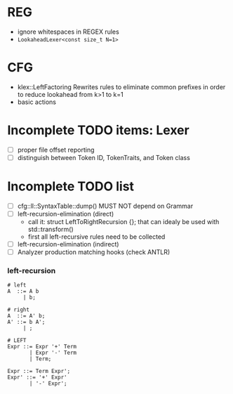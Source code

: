 # REG

- ignore whitespaces in REGEX rules
- `LookaheadLexer<const size_t N=1>`

# CFG

- klex::LeftFactoring
	Rewrites rules to eliminate common prefixes in order to reduce lookahead from k>1 to k=1
- basic actions

# Incomplete TODO items: Lexer

- [ ] proper file offset reporting
- [ ] distinguish between Token ID, TokenTraits, and Token class

# Incomplete TODO list

- [ ] cfg::ll::SyntaxTable::dump() MUST NOT depend on Grammar
- [ ] left-recursion-elimination (direct)
  - call it: struct LeftToRightRecursion {}; that can idealy be used with std::transform()
  - first all left-recursive rules need to be collected
- [ ] left-recursion-elimination (indirect)
- [ ] Analyzer production matching hooks (check ANTLR)

### left-recursion

```
# left
A  ::= A b
     | b;

# right
A  ::= A' b;
A' ::= b A';
     | ;

# LEFT
Expr ::= Expr '+' Term
       | Expr '-' Term
	   | Term;

Expr ::= Term Expr';
Expr' ::= '+' Expr'
       | '-' Expr';
```
